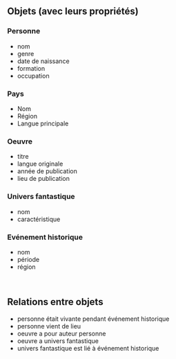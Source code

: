 ##  Objets (avec leurs propriétés)



### Personne
- nom
- genre 
- date de naissance
- formation
- occupation

### Pays
- Nom
- Région
- Langue principale


### Oeuvre
- titre
- langue originale
- année de publication
- lieu de publication


### Univers fantastique
- nom
- caractéristique


### Evénement historique
- nom
- période
- région










<br/>

## Relations entre objets

- personne était vivante pendant événement historique
- personne vient de lieu
- oeuvre a pour auteur personne
- oeuvre a univers fantastique
- univers fantastique est lié à événement historique
